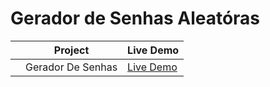 # Gerador de Senhas Aleatóras

|     | Project           | Live Demo                                                             |
| :-: | ----------------- | --------------------------------------------------------------        |
|     | Gerador De Senhas | [Live Demo](https://valderlanjs.github.io/gerador_de_senhas/)       |
